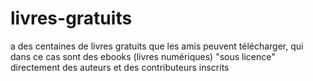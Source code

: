 # livres-gratuits
a des centaines de livres gratuits que les amis peuvent télécharger, qui dans ce cas sont des ebooks (livres numériques) "sous licence" directement des auteurs et des contributeurs inscrits
